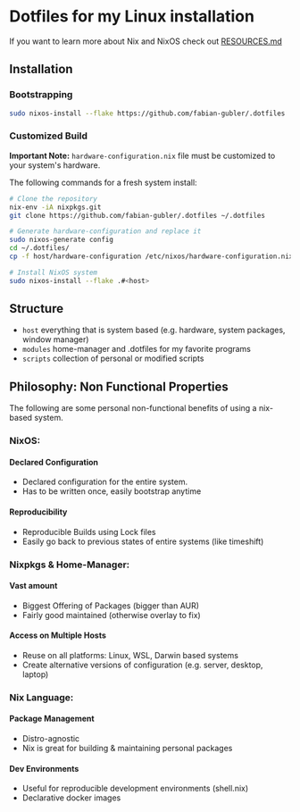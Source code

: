 # Dotfiles for my Linux installation

If you want to learn more about Nix and NixOS check out [RESOURCES.md](RESOURCES.md)

## Installation
### Bootstrapping
```bash
sudo nixos-install --flake https://github.com/fabian-gubler/.dotfiles
```

### Customized Build
**Important Note:** `hardware-configuration.nix` file must be customized to your system's hardware. 

The following commands for a fresh system install:

```bash
# Clone the repository
nix-env -iA nixpkgs.git
git clone https://github.com/fabian-gubler/.dotfiles ~/.dotfiles

# Generate hardware-configuration and replace it
sudo nixos-generate config
cd ~/.dotfiles/
cp -f host/hardware-configuration /etc/nixos/hardware-configuration.nix 

# Install NixOS system
sudo nixos-install --flake .#<host>

```

## Structure
- `host` everything that is system based (e.g. hardware, system packages, window manager)
- `modules` home-manager and .dotfiles for my favorite programs
- `scripts` collection of personal or modified scripts

## Philosophy: Non Functional Properties
The following are some personal non-functional benefits of using a nix-based system.

### NixOS:
#### Declared Configuration 
- Declared configuration for the entire system. 
- Has to be written once, easily bootstrap anytime

#### Reproducibility
- Reproducible Builds using Lock files
- Easily go back to previous states of entire systems (like timeshift) 

### Nixpkgs & Home-Manager:
#### Vast amount 
- Biggest Offering of Packages (bigger than AUR)
- Fairly good maintained (otherwise overlay to fix)

#### Access on Multiple Hosts 
- Reuse on all platforms: Linux, WSL, Darwin based systems
- Create alternative versions of configuration (e.g. server, desktop, laptop)

### Nix Language:
#### Package Management
- Distro-agnostic 
- Nix is great for building & maintaining personal packages

#### Dev Environments
- Useful for reproducible development environments (shell.nix) 
- Declarative docker images
